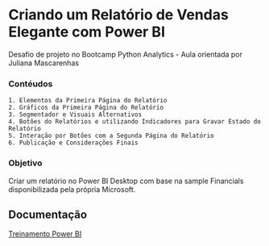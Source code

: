 
# Criando um Relatório de Vendas Elegante com Power BI

Desafio de projeto no Bootcamp Python Analytics - Aula orientada por Juliana Mascarenhas

### Contéudos

    1. Elementos da Primeira Página do Relatório
    2. Gráficos da Primeira Página do Relatório
    3. Segmentador e Visuais Alternativos
    4. Botões do Relatórios e utilizando Indicadores para Gravar Estado do Relatório
    5. Interação por Botões com a Segunda Página do Relatório
    6. Publicação e Considerações Finais

### Objetivo

Criar um relatório no Power BI Desktop com base na sample Financials disponibilizada pela própria Microsoft.






## Documentação

[Treinamento Power BI](https://learn.microsoft.com/pt-br/training/modules/get-started-with-power-bi/?WT.mc_id=powerbi_home_inproduct_introcard)

